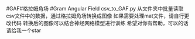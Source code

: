 #GAF#格拉姆角场 #Gram Angular Field
csv_to_GAF.py 从文件夹中批量读取csv文件中的数据，通过格拉姆角场转换成图像
如果需要处理mat文件，请自行更改代码
转换后的图像可以结合神经网络模型进行训练
希望对你有帮助，可以的话请给我一个star
